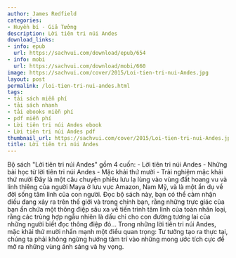 ```yaml
---
author: James Redfield
categories:
- Huyền bí - Giả Tưởng
description: Lời tiên tri núi Andes
download_links:
- info: epub
  url: https://sachvui.com/download/epub/654
- info: mobi
  url: https://sachvui.com/download/mobi/660
image: https://sachvui.com/cover/2015/Loi-tien-tri-nui-Andes.jpg
layout: post
permalink: /loi-tien-tri-nui-andes.html
tags:
- tải sách miễn phí
- tải sách nhanh
- tải ebooks miễn phí
- pdf miễn phí
- Lời tiên tri núi Andes ebook
- Lời tiên tri núi Andes pdf
thumbnail_url: https://sachvui.com/cover/2015/Loi-tien-tri-nui-Andes.jpg
title: Lời tiên tri núi Andes
---
```


 <div class="item-desc text-justify"> Bộ sách "Lời tiên tri núi Andes" gồm 4 cuốn: - Lời tiên tri núi Andes - Những bài học từ lời tiên tri núi Andes - Mặc khải thứ mười - Trải nghiệm mặc khải thứ mười Đây là một câu chuyện phiêu lưu lạ lùng vào vùng đất hoang vu và linh thiêng của người Maya ở lưu vực Amazon, Nam Mỹ, và là một ẩn dụ về đời sống tâm linh của con người. Đọc bộ sách này, bạn có thể cảm nhận điều đang xảy ra trên thế giới và trong chính bạn, rằng những trực giác của bạn ẩn chứa một thông điệp sâu xa về tiến trình tâm linh của toàn nhân loại, rằng các trùng hợp ngẫu nhiên là dấu chỉ cho con đường tương lai của những người biết đọc thông điệp đó... Trong những lời tiên tri núi Andes, mặc khải thứ mười nhấn mạnh một điều quan trọng: Tư tưởng tạo ra thực tại, chúng ta phải không ngừng hướng tâm trí vào những mong ước tích cực để mở ra những vùng ánh sáng và hy vọng. </div>